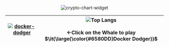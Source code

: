 <div align="center">

![crypto-chart-widget](https://github.com/user-attachments/assets/73ff63ad-ff3f-44cb-93d0-679b8c102cfe)

|[![docker-dodger](https://github.com/user-attachments/assets/509d1d36-5882-4d7f-bb73-c6ca502ee121)](https://nhahan.github.io/)|![Top Langs](https://github-readme-stats.vercel.app/api/top-langs/?username=Nhahan&hide=css,html,scss,ShaderLab,HLSL&layout=compact&langs_count=8&bg_color=45,1a1a1a,333333&title_color=ffffff&text_color=ffffff)<br><br>←Click on the Whale to play $\it{\large{\color{#6580DD}Docker Dodger}}$|
|--|--|

</div>
